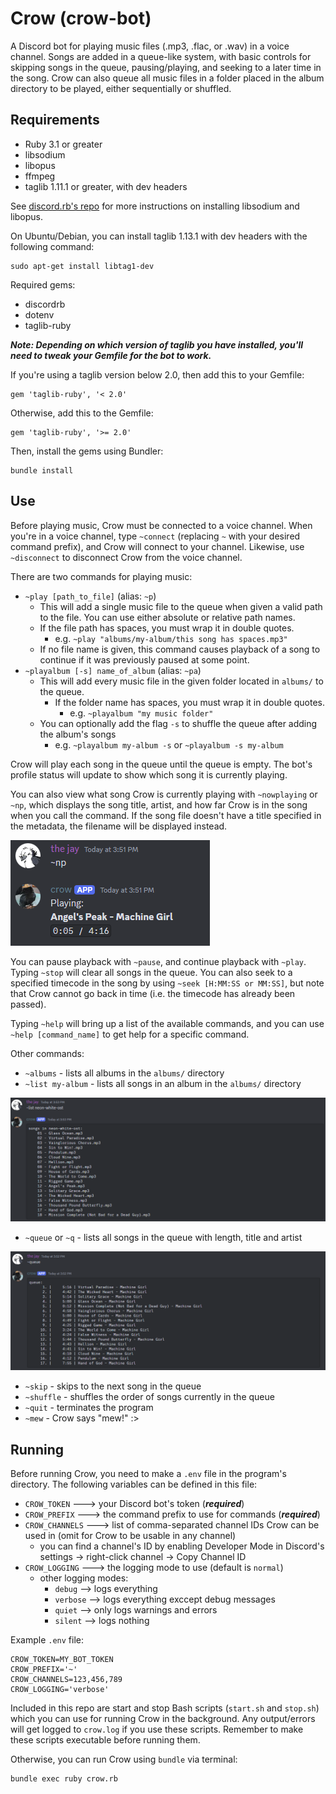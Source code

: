 # Crow (crow-bot)
A Discord bot for playing music files (.mp3, .flac, or .wav) in a voice channel. Songs are added in a queue-like system, with basic controls for skipping songs in the queue, pausing/playing, and seeking to a later time in the song. Crow can also queue all music files in a folder placed in the album directory to be played, either sequentially or shuffled.

## Requirements

- Ruby 3.1 or greater
- libsodium
- libopus
- ffmpeg
- taglib 1.11.1 or greater, with dev headers

See [discord.rb's repo](https://github.com/shardlab/discordrb) for more instructions on installing libsodium and libopus.

On Ubuntu/Debian, you can install taglib 1.13.1 with dev headers with the following command:
```
sudo apt-get install libtag1-dev
```

Required gems:
- discordrb
- dotenv
- taglib-ruby

***Note: Depending on which version of taglib you have installed, you'll need to tweak your Gemfile for the bot to work.***

If you're using a taglib version below 2.0, then add this to your Gemfile:

```
gem 'taglib-ruby', '< 2.0'
```

Otherwise, add this to the Gemfile:
```
gem 'taglib-ruby', '>= 2.0'
```

Then, install the gems using Bundler:
```
bundle install
```

## Use

Before playing music, Crow must be connected to a voice channel. When you're in a voice channel, type `~connect` (replacing `~` with your desired command prefix), and Crow will connect to your channel. Likewise, use `~disconnect` to disconnect Crow from the voice channel.

There are two commands for playing music:
- `~play [path_to_file]` (alias: `~p`)
    - This will add a single music file to the queue when given a valid path to the file. You can use either absolute or relative path names.
    - If the file path has spaces, you must wrap it in double quotes.
        - e.g. `~play "albums/my-album/this song has spaces.mp3"`
    - If no file name is given, this command causes playback of a song to continue if it was previously paused at some point.
- `~playalbum [-s] name_of_album` (alias: `~pa`)
    - This will add every music file in the given folder located in `albums/` to the queue.
        - If the folder name has spaces, you must wrap it in double quotes.
            - e.g. `~playalbum "my music folder"`
    - You can optionally add the flag `-s` to shuffle the queue after adding the album's songs
        - e.g. `~playalbum my-album -s` or `~playalbum -s my-album`

Crow will play each song in the queue until the queue is empty. The bot's profile status will update to show which song it is currently playing.

You can also view what song Crow is currently playing with `~nowplaying` or `~np`, which displays the song title, artist, and how far Crow is in the song when you call the command. If the song file doesn't have a title specified in the metadata, the filename will be displayed instead.

![A screenshot of Crow displaying the current song with `nowplaying`](readme-imgs/crow-bot-scr1.png)

You can pause playback with `~pause`, and continue playback with `~play`. Typing `~stop` will clear all songs in the queue. You can also seek to a specified timecode in the song by using `~seek [H:MM:SS or MM:SS]`, but note that Crow cannot go back in time (i.e. the timecode has already been passed).

Typing `~help` will bring up a list of the available commands, and you can use `~help [command_name]` to get help for a specific command.

Other commands:
- `~albums` - lists all albums in the `albums/` directory
- `~list my-album` - lists all songs in an album in the `albums/` directory

![A screenshot of Crow displaying the current song with `nowplaying`](readme-imgs/crow-bot-scr3.png)

- `~queue` or `~q` - lists all songs in the queue with length, title and artist

![A screenshot of Crow displaying the current song with `nowplaying`](readme-imgs/crow-bot-scr2.png)

- `~skip` - skips to the next song in the queue
- `~shuffle` - shuffles the order of songs currently in the queue
- `~quit` - terminates the program
- `~mew` - Crow says "mew!" :>

## Running

Before running Crow, you need to make a `.env` file in the program's directory. The following variables can be defined in this file:
- `CROW_TOKEN`    ---> your Discord bot's token (***required***)
- `CROW_PREFIX`   ---> the command prefix to use for commands (***required***)
- `CROW_CHANNELS` ---> list of comma-separated channel IDs Crow can be used in (omit for Crow to be usable in any channel)
    - you can find a channel's ID by enabling Developer Mode in Discord's settings -> right-click channel -> Copy Channel ID
- `CROW_LOGGING`  ---> the logging mode to use (default is `normal`)
    - other logging modes:
        - `debug` --> logs everything
        - `verbose` --> logs everything exccept debug messages
        - `quiet` --> only logs warnings and errors
        - `silent` --> logs nothing

Example `.env` file:
```
CROW_TOKEN=MY_BOT_TOKEN
CROW_PREFIX='~'
CROW_CHANNELS=123,456,789
CROW_LOGGING='verbose'
```

Included in this repo are start and stop Bash scripts (`start.sh` and `stop.sh`) which you can use for running Crow in the background. Any output/errors will get logged to `crow.log` if you use these scripts. Remember to make these scripts executable before running them.

Otherwise, you can run Crow using `bundle` via terminal:
```
bundle exec ruby crow.rb
```